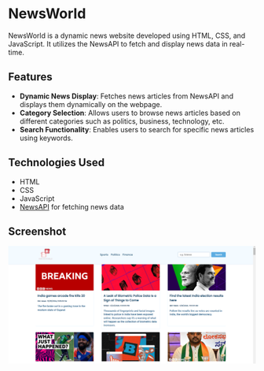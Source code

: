 # NewsWorld

NewsWorld is a dynamic news website developed using HTML, CSS, and JavaScript. It utilizes the NewsAPI to fetch and display news data in real-time.

## Features

- **Dynamic News Display**: Fetches news articles from NewsAPI and displays them dynamically on the webpage.
- **Category Selection**: Allows users to browse news articles based on different categories such as politics, business, technology, etc.
- **Search Functionality**: Enables users to search for specific news articles using keywords.

## Technologies Used

- HTML
- CSS
- JavaScript
- [NewsAPI](https://newsapi.org/) for fetching news data

## Screenshot

![Screenshot 1](./news.png)

